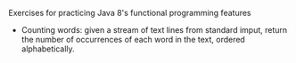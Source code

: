 Exercises for practicing Java 8's functional programming features

* Counting words: given a stream of text lines from standard imput, return
  the number of occurrences of each word in the text, ordered alphabetically.
